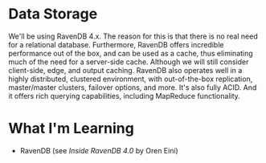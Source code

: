 # Data Storage
We'll be using RavenDB 4.x. The reason for this is that there
is no real need for a relational database. Furthermore, RavenDB
offers incredible performance out of the box, and can be used as
a cache, thus eliminating much of the need for a server-side cache.
Although we will still consider client-side, edge, and output caching.
RavenDB also operates well in a highly distributed, clustered
environment, with out-of-the-box replication, master/master clusters,
failover options, and more. It's also fully ACID. And it offers
rich querying capabilities, including MapReduce functionality.

# What I'm Learning
- RavenDB (see _Inside RavenDB 4.0_ by Oren Eini)
